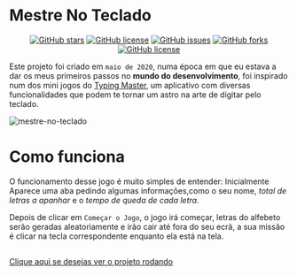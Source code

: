 # Mestre No Teclado
<p align="center">
<a href="https://github.com/Francisco-Fetapi/Mestre-no-teclado/stargazers"><img alt="GitHub stars" src="https://img.shields.io/github/stars/Francisco-Fetapi/Mestre-no-teclado?style=plastic"></a>
<a href="https://github.com/Francisco-Fetapi/Mestre-no-teclado"><img alt="GitHub license" src="https://img.shields.io/badge/Exercise-For%20trainning-orange"></a>
<a href="https://github.com/Francisco-Fetapi/Mestre-no-teclado/issues"><img alt="GitHub issues" src="https://img.shields.io/github/issues/Francisco-Fetapi/Mestre-no-teclado?style=plastic"></a>
<a href="https://github.com/Francisco-Fetapi/Mestre-no-teclado/network"><img alt="GitHub forks" src="https://img.shields.io/github/forks/Francisco-Fetapi/Mestre-no-teclado?style=plastic"></a>
<a href="https://github.com/Francisco-Fetapi/Mestre-no-teclado"><img alt="GitHub license" src="https://img.shields.io/github/license/Francisco-Fetapi/Mestre-no-teclado?style=plastic"></a>
</p>

Este projeto foi criado em `maio de 2020`, numa época em que eu estava a dar os meus primeiros passos no **mundo do desenvolvimento**, foi inspirado num dos mini jogos do [Typing Master](https://typingmaster.br.uptodown.com/windows), um aplicativo com diversas funcionalidades que podem te tornar um astro na arte de digitar pelo teclado.

![mestre-no-teclado](https://user-images.githubusercontent.com/74926014/180440924-a368ce3c-2384-4c69-b1ed-3ac97e71ca97.gif)


<!-- IMAGEM PRINCIPAL -->

# Como funciona

O funcionamento desse jogo é muito simples de entender: Inicialmente Aparece uma aba pedindo algumas informações,como o seu nome, _total de letras a apanhar_ e o _tempo de queda de cada letra_.

Depois de clicar em `Começar o Jogo`, o jogo irá começar, letras do alfebeto serão geradas aleatoriamente e irão cair até fora do seu ecrã, a sua missão é clicar na tecla correspondente enquanto ela está na tela.

##

<a href="https://francisco-fetapi.github.io/Mestre-no-teclado/">Clique aqui se desejas ver o projeto rodando</a>
